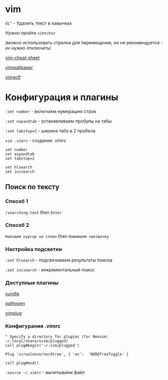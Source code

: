# vim

`di"` - Удалить текст в кавычках

Нужно пройти `vimtutor`

(можно использовать стрелки для перемещения, но не рекомендуется - их нужно отключить)

[vim-cheat-sheet](http://www.viemu.com/vi-vim-cheat-sheet.gif)

[vimwallpaper](https://i.imgur.com/CjREO9t.png)

[vimgolf](http://vimgolf.com/)

# Конфигурация и плагины

`:set number` - включаем нумерацию строк

`:set expandtab` - устанавливаем пробулы на табы

`:set tabstop=2` - ширина таба в 2 пробела

`vim .vimrc` - создание  .vimrc

```vim
set number
set expandtab
set tabstop=2

set hlsearch
set incsearch
```

## Поиск по тексту

### Способ 1

`/searching-text` then `Enter`

### Способ 2

`Наводим курсор на слово` then `Нажимаем звездочку`

### Настройка подсветки

`:set hlsearch` - подсвечиваем результаты поиска

`:set incsearch` - инкрементальный поиск

### Доступные плагины

[vundle](https://github.com/VundleVim/Vundle.vim)

[pathogen](https://github.com/tpope/vim-pathogen)

[vimplug](https://github.com/junegunn/vim-plug)

### Конфигурания .vimrc

```vim
" Specify a directory for plugins (for Neovim: ~/.local/share/nvim/plugged)
call plug#begin('~/.vim/plugged')

Plug 'scrooloose/nerdtree', { 'on':  'NERDTreeToggle' }

call plug#end()
```

`:source ~/.vimrc` - вычитываем файл 













